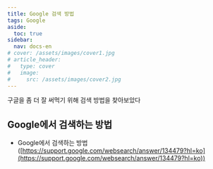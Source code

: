 ```yaml
---
title: Google 검색 방법
tags: Google
aside:
  toc: true
sidebar:
  nav: docs-en
# cover: /assets/images/cover1.jpg
# article_header:
#   type: cover
#   image:
#     src: /assets/images/cover2.jpg
---
```


구글을 좀 더 잘 써먹기 위해 검색 방법을 찾아보았다

<!-- more -->

## Google에서 검색하는 방법
- Google에서 검색하는 방법([https://support.google.com/websearch/answer/134479?hl=ko](https://support.google.com/websearch/answer/134479?hl=ko))